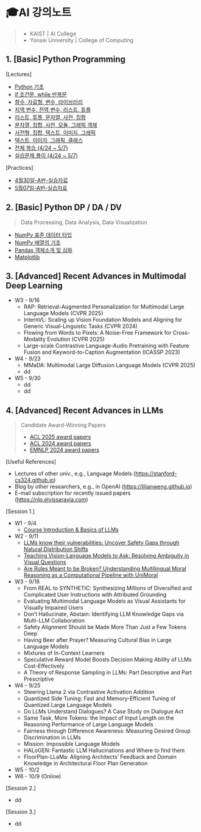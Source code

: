 # 🎓AI 강의노트

> - KAIST | AI College
> - Yonsei University | College of Computing



## 1. [Basic] Python Programming

[Lectures]

- [Python 기초](0424_PythonBasic.md)
- [if 조건문, while 반복문](0425_IfWhile.md)
- [함수, 자료형, 변수, 라이브러리](0426_FuncLib.md)
- [지역 변수, 전역 변수, 리스트, 튜플](0427_Variables.md)
- [리스트, 튜플, 문자열, 사전, 집합](0428_ListTuple.md)
- [문자열, 집합, 사전, 모듈, 그래픽 객체](0501_StrDict.md)
- [사전형, 집합, 텍스트, 이미지, 그래픽](0502_ImgGraphic.md)
- [텍스트, 이미지, 그래픽, 클래스](0503_Class.md)
- [전체 복습 (4/24 ~ 5/7)](0509_Review.md)
- [실습문제 풀이 (4/24 ~ 5/7)](0510_QAPractice.md)

[Practices]

- [4월30일-A반-실습자료](0430_Practice1.md)
- [5월07일-A반-실습자료](0507_Practice2.md)



## 2. [Basic] Python DP / DA / DV 

> Data Processing, Data Analysis, Data Visualization

- [NumPy 표준 데이터 타입](0511_NumPy.md)
- [NumPy 배열의 기초](0512_NumPy2.md)
- [Pandas 객체소개 및 심화](0515_Pandas.md)
- [Matplotlib](0517_Matplotlib.md)



## 3. [Advanced] Recent Advances in Multimodal Deep Learning

- W3 - 9/16
  - RAP: Retrieval-Augmented Personalization for Multimodal Large Language Models (CVPR 2025)
  - InternVL: Scaling up Vision Foundation Models and Aligning for Generic Visual-Linguistic Tasks (CVPR 2024)
  - Flowing from Words to Pixels: A Noise-Free Framework for Cross-Modality Evolution (CVPR 2025)
  - Large-scale Contrastive Language-Audio Pretraining with Feature Fusion and Keyword-to-Caption Augmentation (ICASSP 2023)
- W4 - 9/23
  - MMaDA: Multimodal Large Diffusion Language Models (CVPR 2025)
  - dd
- W5 - 9/30
  - dd
  - dd



## 4. [Advanced] Recent Advances in LLMs
> Candidate Award-Winning Papers
> - [ACL 2025 award papers](https://2025.aclweb.org/program/awards/)
> - [ACL 2024 award papers](https://2024.aclweb.org/program/best_papers/)
> - [EMNLP 2024 award papers](https://2024.emnlp.org/program/best_papers/)

[Useful References]
- Lectures of other univ., e.g., Language Models (https://stanford-cs324.github.io)
- Blog by other researchers, e.g., in OpenAI (https://lilianweng.github.io)
- E-mail subscription for recently issued papers (https://nlp.elvissaravia.com)

[Session 1.]
- W1 - 9/4
  - [Course Introduction & Basics of LLMs](seminar/LLM/S1-W1-1.md)
- W2 - 9/11
  - [LLMs know their vulnerabilities: Uncover Safety Gaps through Natural Distribution Shifts](https://aclanthology.org/2025.acl-long.1207/)
  - [Teaching Vision-Language Models to Ask: Resolving Ambiguity in Visual Questions](https://aclanthology.org/2025.acl-long.182/)
  - [Are Rules Meant to be Broken? Understanding Multilingual Moral Reasoning as a Computational Pipeline with UniMoral](https://aclanthology.org/2025.acl-long.294/)
- W3 - 9/18
  - From REAL to SYNTHETIC: Synthesizing Millions of Diversified and Complicated User Instructions with Attributed Grounding
  - Evaluating Multimodal Language Models as Visual Assistants for Visually Impaired Users
  - Don’t Hallucinate, Abstain: Identifying LLM Knowledge Gaps via Multi-LLM Collaboration
  - Safety Alignment Should be Made More Than Just a Few Tokens Deep
  - Having Beer after Prayer? Measuring Cultural Bias in Large Language Models
  - Mixtures of In-Context Learners
  - Speculative Reward Model Boosts Decision Making Ability of LLMs Cost-Effectively
  - A Theory of Response Sampling in LLMs: Part Descriptive and Part Prescriptive
- W4 - 9/25
  - Steering Llama 2  via Contrastive Activation Addition
  - Quantized Side Tuning: Fast and Memory-Efficient Tuning of Quantized Large Language Models
  - Do LLMs Understand Dialogues? A Case Study on Dialogue Act
  - Same Task, More Tokens: the Impact of Input Length on the Reasoning Performance of Large Language Models
  - Fairness through Difference Awareness: Measuring Desired Group Discrimination in LLMs
  - Mission: Impossible Language Models
  - HALoGEN: Fantastic LLM Hallucinations and Where to find them
  - FloorPlan-LLaMa: Aligning Architects’ Feedback and Domain Knowledge in Architectural Floor Plan Generation
- W5 - 10/2
- W6 - 10/9 (Online)

[Session 2.]
- dd

[Session 3.]
- dd
